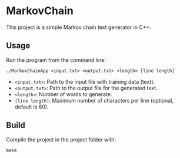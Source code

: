 # MarkovChain

This project is a simple Markov chain text generator in C++.

## Usage

Run the program from the command line:

```
./MarkovChainApp <input.txt> <output.txt> <length> [line length]
```

- `<input.txt>`: Path to the input file with training data (text).
- `<output.txt>`: Path to the output file for the generated text.
- `<length>`: Number of words to generate.
- `[line length]`: Maximum number of characters per line (optional, default is 80).

## Build

Compile the project in the project folder with:

```
make
```